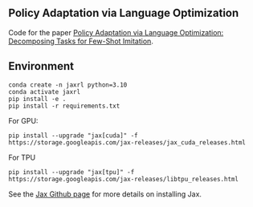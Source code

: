 ## Policy Adaptation via Language Optimization

Code for the paper [Policy Adaptation via Language Optimization: Decomposing Tasks for Few-Shot Imitation](https://arxiv.org/abs/2408.16228).

## Environment
```
conda create -n jaxrl python=3.10
conda activate jaxrl
pip install -e . 
pip install -r requirements.txt
```
For GPU:
```
pip install --upgrade "jax[cuda]" -f https://storage.googleapis.com/jax-releases/jax_cuda_releases.html
```

For TPU
```
pip install --upgrade "jax[tpu]" -f https://storage.googleapis.com/jax-releases/libtpu_releases.html
```
See the [Jax Github page](https://github.com/google/jax) for more details on installing Jax. 
